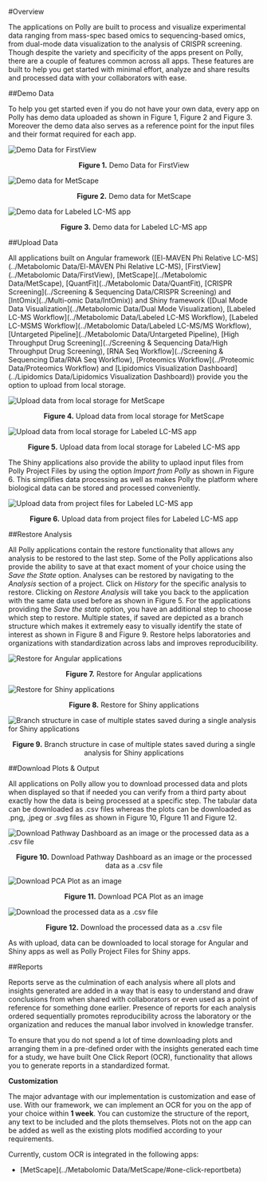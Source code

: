 #Overview

The applications on Polly are built to process and visualize experimental data ranging from mass-spec based omics to sequencing-based omics, from dual-mode data visualization to the analysis of CRISPR screening. Though despite the variety and specificity of the apps present on Polly, there are a couple of features common across all apps. These features are built to help you get started with minimal effort, analyze and share results and processed data with your collaborators with ease.

##Demo Data

To help you get started even if you do not have your own data, every app on Polly has demo data uploaded as shown in Figure 1, Figure 2 and Figure 3. Moreover the demo data also serves as a reference point for the input files and their format required for each app.

![Demo Data for FirstView](../img/GeneralFeatures/DemoDataFV.png) <center>**Figure 1.** Demo Data for FirstView</center>


![Demo data for MetScape](../img/GeneralFeatures/DemoDataMS.png) <center>**Figure 2.** Demo data for MetScape</center>


![Demo data for Labeled LC-MS app](../img/GeneralFeatures/DemoDataLLCMS.png)<center>**Figure 3.** Demo data for Labeled LC-MS app</center>

##Upload Data

All applications built on Angular framework ([El-MAVEN Phi Relative LC-MS](../Metabolomic Data/El-MAVEN Phi Relative LC-MS), [FirstView](../Metabolomic Data/FirstView), [MetScape](../Metabolomic Data/MetScape), [QuantFit](../Metabolomic Data/QuantFit), [CRISPR Screening](../Screening & Sequencing Data/CRISPR Screening) and [IntOmix](../Multi-omic Data/IntOmix)) and Shiny framework ([Dual Mode Data Visualization](../Metabolomic Data/Dual Mode Visualization), [Labeled LC-MS Workflow](../Metabolomic Data/Labeled LC-MS Workflow), [Labeled LC-MSMS Workflow](../Metabolomic Data/Labeled LC-MS/MS Workflow), [Untargeted Pipeline](../Metabolomic Data/Untargeted Pipeline), [High Throughput Drug Screening](../Screening & Sequencing Data/High Throughput Drug Screening), [RNA Seq Workflow](../Screening & Sequencing Data/RNA Seq Workflow), [Proteomics Workflow](../Proteomic Data/Proteomics Workflow) and [Lipidomics Visualization Dashboard](../Lipidomics Data/Lipidomics Visualization Dashboard)) provide you the option to upload from local storage.

![Upload data from local storage for MetScape](../img/GeneralFeatures/UploadDataMetScape.png)<center>**Figure 4.** Upload data from local storage for MetScape</center>

![Upload data from local storage for Labeled LC-MS app](../img/GeneralFeatures/UploadDataLLCMSLocal.png)<center>**Figure 5.** Upload data from local storage for Labeled LC-MS app</center>

The Shiny applications also provide the ability to uplaod input files from Polly Project Files by using the option *Import from Polly* as shown in Figure 6. This simplifies data processing as well as makes Polly the platform where biological data can be stored and processed conveniently. 

![Upload data from project files for Labeled LC-MS app](../img/GeneralFeatures/UploadDataLLCMSPolly.png)<center>**Figure 6.** Upload data from project files for Labeled LC-MS app</center>

##Restore Analysis

All Polly <!-- ([El-MAVEN Phi Relative LC-MS](../El-MAVEN Phi Relative LC-MS), [FirstView](../FirstView), [MetScape](../MetScape), [QuantFit](../QuantFit), [CRISPR Screening](../CRISPR Screening) and [IntOmix](../IntOmix)) --> applications <!-- ([Dual Mode Data Visualization](../Dual Mode Data Visualization), [Labeled LC-MS Workflow](../Labeled LC-MS  Workflow), [Labeled LC-MS/MS Workflow](../Labeled LC-MS/MS Workflow), [Untargeted Pipeline](../Untargeted Pipeline), [High Throughput Drug Screening](../High Throughput Drug Screening), [RNA Seq Workflow](../RNA Seq Workflow), [Proteomics Workflow](../Proteomics Workflow) and [Lipidomics Visualization Dashboard](../Lipidomics Visualization Dashboard)) --> contain the restore functionality that allows any analysis to be restored to the last step. Some of the Polly applications also provide the ability to save at that exact moment of your choice using the *Save the State* option. Analyses can be restored by navigating to the *Analysis* section of a project. Click on *History* for the specific analysis to restore. Clicking on *Restore Analysis* will take you back to the application with the same data used before as shown in Figure 5. For the applications providing the *Save the  state* option, you have an additional step to choose which step to restore. Multiple states, if saved are depicted as a branch structure which makes it extremely easy to visually identify the state of interest as shown in Figure 8 and Figure 9.  Restore helps laboratories and organizations with standardization across labs and improves reproducibility.

![Restore for Angular applications](../img/GeneralFeatures/MetScapeRestore.png) <center>**Figure 7.** Restore for Angular applications</center>

![Restore for Shiny applications](../img/GeneralFeatures/LLCMSRestore.png) <center>**Figure 8.** Restore for Shiny applications</center>


![Branch structure in case of multiple states saved during a single analysis for Shiny applications](../img/GeneralFeatures/RestoreShiny.png) <center>**Figure 9.** Branch structure in case of multiple states saved during a single analysis for Shiny applications</center>

##Download Plots & Output

All applications on Polly allow you to download processed data and plots when displayed so that if needed you can verify from a third party about exactly how the data is being processed at a specific step. The tabular data can be downloaded as .csv files whereas the plots can be downloaded as .png, .jpeg or .svg files as shown in Figure 10, FIgure 11 and Figure 12.

![Download Pathway Dashboard as an image or the processed data as a .csv file](../img/GeneralFeatures/DownloadMS1.png)<center>**Figure 10.** Download Pathway Dashboard as an image or the processed data as a .csv file</center>


![Download PCA Plot as an image](../img/GeneralFeatures/DownloadMS2.png) <center>**Figure 11.** Download PCA Plot as an image</center>


![Download the processed data as a .csv file](../img/GeneralFeatures/DownloadLLCMS.png) <center>**Figure 12.** Download the processed data as a .csv file</center>

As with upload, data can be downloaded to local storage for Angular and Shiny apps as well as Polly Project Files for Shiny apps.

##Reports

Reports serve as the culmination of each analysis where all plots and insights generated are added in a way that is easy to understand and draw conclusions from when shared with collaborators or even used as a point of reference for something done earlier. Presence of reports for each analysis ordered sequentially promotes reproducibility across the laboratory or the organization and reduces the manual labor involved in knowledge transfer. 

To ensure that you do not spend a lot of time downloading plots and arranging them in a pre-defined order with the insights generated each time for a study, we have built One Click Report (OCR), functionality that allows you to generate reports in a standardized format.

**Customization**

The major advantage with our implementation is customization and ease of use. With our framework, we can implement an OCR for you on the app of your choice within **1 week**. You can customize the structure of the report, any text to be included and the plots themselves. Plots not on the app can be added as well as the existing plots modified according to your requirements. 

Currently, custom OCR is integrated in the following apps:

*   [MetScape](../Metabolomic Data/MetScape/#one-click-reportbeta)
